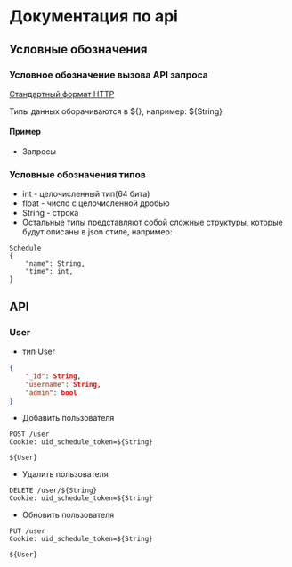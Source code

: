 # Документация по api

## Условные обозначения

### Условное обозначение вызова API запроса

[Стандартный формат HTTP](https://developer.mozilla.org/en-US/docs/Web/HTTP/Messages)

Типы данных оборачиваются в ${}, например: ${String}

#### Пример

- Запросы

### Условные обозначения типов

- int - целочисленный тип(64 бита)
- float - число с целочисленной дробью
- String - строка
- Остальные типы представляют собой сложные структуры, которые будут описаны в json стиле, например:

```http
Schedule
{
    "name": String,
    "time": int,
}
```

## API

### User

- тип User

```json
{
    "_id": String,
    "username": String,
    "admin": bool
}
```

- Добавить пользователя

```http
POST /user
Cookie: uid_schedule_token=${String}

${User}
```

- Удалить пользователя

```http
DELETE /user/${String}
Cookie: uid_schedule_token=${String}
```

- Обновить пользователя

```http
PUT /user
Cookie: uid_schedule_token=${String}

${User}
```
